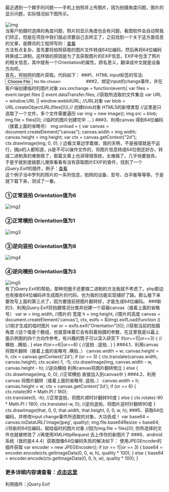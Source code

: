   最近遇到一个棘手的问题——手机上拍照并上传图片，因为拍摄角度问题，图片的显示问题，实际情况如下图所示。<br />  
![img](http://yuminjustin.cn/upload/20150913/20150423110458646.jpg "img") <br />
  当客户拍摄时选择的角度问题，照片的显示角度也会有问题，看图软件会自动帮我们矫正，但是在项目中我们就必须要自己去矫正了，之前找到一个关于这方面信息的文章，是腾讯的工程师写的：[查看](http://tgideas.qq.com/webplat/info/news_version3/804/808/811/m579/201409/278736.shtml) <br /> 
  方法有点复杂，首先要将拍照获取的图片文件转成64位编码，然后再将64位编码转换成二进制，这样做的原因是为了去获取图片的EXIF信息，EXIF中包含了照片的相关信息，其中就有一个Orientation的属性，顾名思义，翻译成中文就是设备方向呗。<br />
  首先，将拍照的图片获取。代码如下：
###1、HTML input标签的写法:
        <input type="file" accept="image/*;capture=camera" id="captureFile" capture="camera"/>
###2、绑定input的change事件，并在客户端创建临时的图片对象
        xxx.onchange = function(event){
            var files = event.target.files || event.dataTransfer.files; //获取所选取的文件集合
            var URL = window.URL || window.webkitURL; //URL对象
            var blob =  URL.createObjectURL(files[0]);// 创建blob对象 HTML5的新增类型
            //这里是只选取了一个文件，多个文件需要遍历
            var img = new Image();
            img.src = blob;
            img.file = files[0];
            //临时的图片创建完毕
          ...
        }
###3、利用canvas 得到64位编码（接着上面的省略号）
        img.onload = {
           var canvas = document.createElement("canvas");
           canvas.width = img.width;
           canvas.height = img.height;
           var ctx = canvas.getContext("2d");
           ctx.drawImage(img, 0, 0);
        }
  边看文章边学着做，我的天啊，不是报错就是不运行，搞js的人都知道，js是不可以操作文件的，将图片信息转成64位倒还好办，转成二进制真的难倒我了，那篇文章上也讲得很笼统，太难搞了，几乎快要放弃。<br />
  于是乎就到度娘那儿搜索看看有没有获取图片EXIF的查件，找到了一个jQuery.Exif的插件，例子：[查看](http://developer.51cto.com/art/201207/346157.htm) <br />
  这个例子当中罗列的照片的一系列信息，拍照的设备、型号、白平衡等等等，于是就下载下来，测试了一番。
### ①正常竖拍 Orientation值为6<br />  
![img2](http://yuminjustin.cn/upload/20150913/20150423113934816.jpg "img2")  
### ②正常横拍 Orientation值为1<br />  
![img3](http://yuminjustin.cn/upload/20150913/20150423114302848.jpg "img3")  
### ③逆向竖拍 Orientation值为8<br />  
![img4](http://yuminjustin.cn/upload/20150913/20150423114316513.jpg "img4")  
### ④逆向横拍 Orientation值为3<br />  
![img5](http://yuminjustin.cn/upload/20150913/20150423114328333.jpg "img5") <br />
  有了jQuery.Exif的帮助，那种兜圈子还要搞二进制的方法我就不考虑了。php那边也有接收64位编码并生成图片的代码，也为我的功能实现铺好了路。那么接下来要改写上面的第三点了，因为要提前把图片翻转好，才能生成64位编码。
###新的3、利用jQuery.Exif将拍摄情况分类并创建一个容器canvas（接着上面的省略号）
       var w = img.width, //图片的 宽度
           h = img.height, //图片的高度
           canvas = document.createElement('canvas'),
           ctx,
           exifs = $(img).exifLoad(function () {//刚才生成的临时图片
              var or = exifs.exif("Orientation")[0]; //获取当前的拍摄角度
              //这个值是个数组，也就意味着它会有斜着拍摄的参数，在这里我是以最上面示例图的四个方向作参考，有兴趣的筒子可以深入研究下
              if(or==1||or==3) { //横拍
                ..横拍..
              }
              else if(or==6||or==8) { //竖拍
                ..竖拍..
             }
          }
###4.1、利用canvas 将图片翻转（接着上面的省略号..横拍..）
       canvas.width = w;
       canvas.height = h;
       ctx = canvas.getContext('2d');
       if (or == 3) {
          ctx.translate(canvas.width, canvas.height);
          ctx.scale(-1, -1);
          ctx.drawImage(img, canvas.width - w, canvas.height - h);
          //逆向横拍 利用canvas将图片翻转倒立
       } else {
           ctx.drawImage(img, 0, 0);
          //正常横拍 直接加入到canvas中
       }
###4.2、利用canvas 将图片翻转（接着上面的省略号..竖拍..）
      canvas.width = h;
      canvas.height = w;
      ctx = canvas.getContext('2d');
      if (or == 6) {
         ctx.rotate(90 * Math.PI / 180);  
         ctx.translate(0, -h);
         //正常竖拍，将图片顺时针翻转90度
      } else {
         ctx.rotate(-90 * Math.PI / 180);
         ctx.translate(-w, 0);
         //逆向竖拍，将图片逆时针翻转90度
      }
      ctx.drawImage(that, 0, 0, that.width, that.height, 0, 0, w, h);
###5、获取64位编码，并修改input change事件所选取的对象，大功告成！
      var base64 = canvas.toDataURL('image/jpeg', quality);
      img.file.base64Resize = base64; //将新的64位编码，赋给临时的图片对象
      //因为img.file = files[0]; 你所选择的文件也就被修改了
      //再使用XMLHttpRequest 去上传你的新图片了
###6、android系统（我的是4.4.4）获取图像64位编码失败的解决如下：
     使用JPEGEncoder的插件获取
          var encoder = new JPEGEncoder();
          if (or == 1||or == 3) {
                base64 = encoder.encode(ctx.getImageData(0, 0, w, h), quality * 100);
          } else {
                base64 = encoder.encode(ctx.getImageData(0, 0, h, w), quality * 100);
          }
### 更多详细内容请查看：[点击这里](http://dwz.cn/1JZiE6) 
  利用插件：jQuery.Exif
